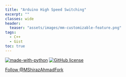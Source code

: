 ```yaml
---
title: "Arduino High Speed Switching"
excerpt: ""
classes: wide
header:
  teaser: "assets/images/mm-customizable-feature.png"
tags:
  - C++
  - Gist
toc: true
---
```


[![made-with-python](https://img.shields.io/badge/Made%20with-Python-1f425f.svg)](https://www.python.org/)
[![GitHub license](https://img.shields.io/github/license/Naereen/StrapDown.js.svg)](https://github.com/Naereen/StrapDown.js/blob/master/LICENSE)

<a class="github-button" href="https://github.com/MShirazAhmad" aria-label="Follow @MShirazAhmad on GitHub">Follow @MShirazAhmad</a><a class="github-button" href="https://github.com/MShirazAhmad/Arduino-High-Speed-Switching/fork" data-icon="octicon-repo-forked" aria-label="Fork MShirazAhmad/Arduino-High-Speed-Switching on GitHub">Fork</a>


<script src="https://gist.github.com/MShirazAhmad/6841706abc1b6724795f00dbeec348b4.js"></script>
